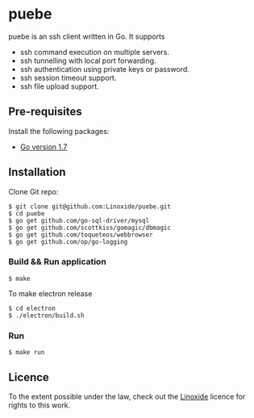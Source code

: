 # puebe

puebe is an ssh client written in Go. It supports

* ssh command execution on multiple servers.
* ssh tunnelling with local port forwarding.
* ssh authentication using private keys or password.
* ssh session timeout support.
* ssh file upload support.


## Pre-requisites

Install the following packages:

* [Go version 1.7](https://github.com/golang/go/releases/tag/go1.7.3)

## Installation

Clone Git repo:

```
$ git clone git@github.com:Linoxide/puebe.git
$ cd puebe
$ go get github.com/go-sql-driver/mysql
$ go get github.com/scottkiss/gomagic/dbmagic
$ go get github.com/toqueteos/webbrowser
$ go get github.com/op/go-logging
```

### Build && Run application

```
$ make
```

To make electron release
```
$ cd electron
$ ./electron/build.sh
```

### Run
```
$ make run
```

## Licence

To the extent possible under the law, check out the [Linoxide](https://github.com/linoxide) licence for rights to this work.
